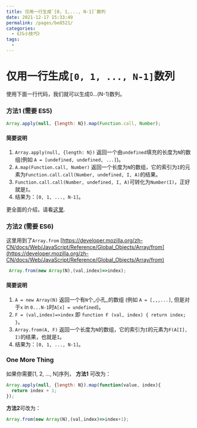 ```yaml
---
title: 仅用一行生成`[0, 1,..., N-1]`数列
date: 2021-12-17 15:33:49
permalink: /pages/be8521/
categories:
  - 《JS小技巧》
tags:
  - 
---
```



# 仅用一行生成`[0, 1, ..., N-1]`数列

使用下面一行代码，我们就可以生成0...(N-1)数列。

### 方法1 (需要 ES5)

```js
Array.apply(null, {length: N}).map(Function.call, Number);
```

#### 简要说明

1. `Array.apply(null, {length: N})` 返回一个由`undefined`填充的长度为`N`的数组(例如 `A = [undefined, undefined, ...]`)。
2. `A.map(Function.call, Number)` 返回一个长度为`N`的数组，它的索引为`I`的元素为`Function.call.call(Number, undefined, I, A)`的结果。
3. `Function.call.call(Number, undefined, I, A)`可转化为`Number(I)`，正好就是`I`。
4. 结果为：`[0, 1, ..., N-1]`。

更全面的介绍，请看[这里](https://github.com/gromgit/jstips-xe/blob/master/tips/33.md).

### 方法2 (需要 ES6)

这里用到了`Array.from` [https://developer.mozilla.org/zh-CN/docs/Web/JavaScript/Reference/Global_Objects/Array/from](https://developer.mozilla.org/zh-CN/docs/Web/JavaScript/Reference/Global_Objects/Array/from)

```js
 Array.from(new Array(N),(val,index)=>index);
```

#### 简要说明

1. `A = new Array(N)` 返回一个有`N`个_小孔_的数组 (例如 `A = [,,,...]`, 但是对于`x` in `0...N-1`时`A[x] = undefined`)。
2. `F = (val,index)=>index` 即 `function F (val, index) { return index; }`。
3. `Array.from(A, F)` 返回一个长度为`N`的数组，它的索引为`I`的元素为`F(A[I], I)`的结果，也就是`I`。
4. 结果为：`[0, 1, ..., N-1]`。

### One More Thing

如果你需要[1, 2, ..., N]序列， **方法1** 可改为：

```js
Array.apply(null, {length: N}).map(function(value, index){
  return index + 1;
});
```

**方法2**可改为：

```js
Array.from(new Array(N),(val,index)=>index+1);
```